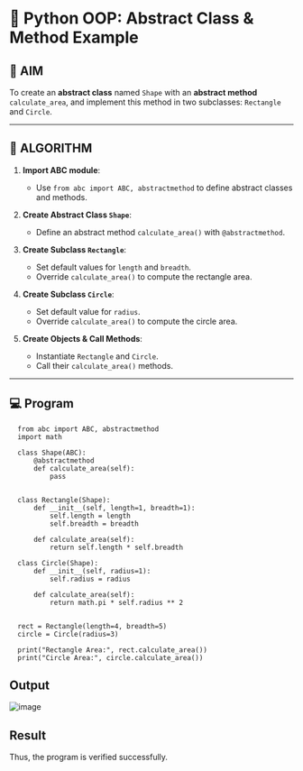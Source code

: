 # 🐍 Python OOP: Abstract Class & Method Example

## 🎯 AIM

To create an **abstract class** named `Shape` with an **abstract method** `calculate_area`, and implement this method in two subclasses: `Rectangle` and `Circle`.

---

## 🧠 ALGORITHM

1. **Import ABC module**:
   - Use `from abc import ABC, abstractmethod` to define abstract classes and methods.

2. **Create Abstract Class `Shape`**:
   - Define an abstract method `calculate_area()` with `@abstractmethod`.

3. **Create Subclass `Rectangle`**:
   - Set default values for `length` and `breadth`.
   - Override `calculate_area()` to compute the rectangle area.

4. **Create Subclass `Circle`**:
   - Set default value for `radius`.
   - Override `calculate_area()` to compute the circle area.

5. **Create Objects & Call Methods**:
   - Instantiate `Rectangle` and `Circle`.
   - Call their `calculate_area()` methods.

---

## 💻 Program
```
  from abc import ABC, abstractmethod
  import math
  
  class Shape(ABC):
      @abstractmethod
      def calculate_area(self):
          pass
  
  
  class Rectangle(Shape):
      def __init__(self, length=1, breadth=1):
          self.length = length
          self.breadth = breadth
  
      def calculate_area(self):
          return self.length * self.breadth
  
  class Circle(Shape):
      def __init__(self, radius=1):
          self.radius = radius
  
      def calculate_area(self):
          return math.pi * self.radius ** 2
  
  
  rect = Rectangle(length=4, breadth=5)
  circle = Circle(radius=3)
  
  print("Rectangle Area:", rect.calculate_area())
  print("Circle Area:", circle.calculate_area())
```

## Output
![image](https://github.com/user-attachments/assets/6edfb470-c7d5-4f5f-b9b6-082ae43072a9)


## Result
Thus, the program is verified successfully.
